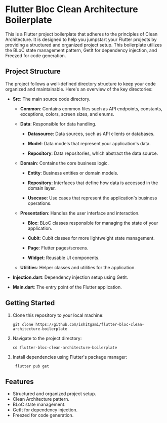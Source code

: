 # Flutter Bloc Clean Architecture Boilerplate

This is a Flutter project boilerplate that adheres to the principles of Clean Architecture. It is designed to help you jumpstart your Flutter projects by providing a structured and organized project setup. This boilerplate utilizes the BLoC state management pattern, GetIt for dependency injection, and Freezed for code generation.

## Project Structure

The project follows a well-defined directory structure to keep your code organized and maintainable. Here's an overview of the key directories:

- **Src**: The main source code directory.

    - **Common**: Contains common files such as API endpoints, constants, exceptions, colors, screen sizes, and enums.

    - **Data**: Responsible for data handling.

        - **Datasource**: Data sources, such as API clients or databases.

        - **Model**: Data models that represent your application's data.

        - **Repository**: Data repositories, which abstract the data source.

    - **Domain**: Contains the core business logic.

        - **Entity**: Business entities or domain models.

        - **Repository**: Interfaces that define how data is accessed in the domain layer.

        - **Usecase**: Use cases that represent the application's business operations.

    - **Presentation**: Handles the user interface and interaction.

        - **Bloc**: BLoC classes responsible for managing the state of your application.

        - **Cubit**: Cubit classes for more lightweight state management.

        - **Page**: Flutter pages/screens.

        - **Widget**: Reusable UI components.

    - **Utilities**: Helper classes and utilities for the application.

- **Injection.dart**: Dependency injection setup using GetIt.

- **Main.dart**: The entry point of the Flutter application.

## Getting Started

1. Clone this repository to your local machine:

   ```shell
   git clone https://github.com/ishitgami/flutter-bloc-clean-architecture-boilerplate

2. Navigate to the project directory:

   ```shell
   cd flutter-bloc-clean-architecture-boilerplate

3. Install dependencies using Flutter's package manager:

   ```shell
    flutter pub get

## Features
- Structured and organized project setup.
- Clean Architecture pattern.
- BLoC state management.
- GetIt for dependency injection.
- Freezed for code generation.

